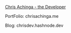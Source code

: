 [Chris Achinga - the Developer](https://linktr.ee/chrisdev)

PortFolio: chrisachinga.me

Blog: chrisdev.hashnode.dev
